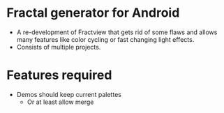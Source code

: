 # Fractal generator for Android

* A re-development of Fractview that gets rid of some flaws and allows many
features like color cycling or fast changing light effects.
* Consists of multiple projects.

# Features required

* Demos should keep current palettes
    + Or at least allow merge
